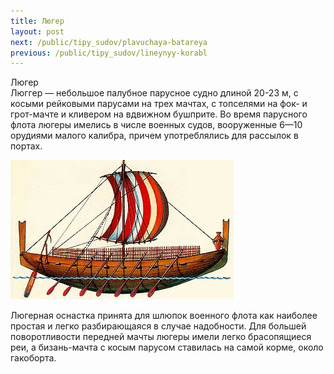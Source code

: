 ```yaml
---
title: Люгер
layout: post
next: /public/tipy_sudov/plavuchaya-batareya
previous: /public/tipy_sudov/lineynyy-korabl
---
```


Люгер  
Люггер — небольшое палубное парусное судно длиной 20-23 м, с косыми рейковыми парусами на трех мачтах, с топселями на фок- и грот-мачте и кливером на вдвижном бушприте. Во время парусного флота люгеры имелись в числе военных судов, вооруженные 6—10 орудиями малого калибра, причем употреблялись для рассылок в портах.  
  

![](/assets/img/suda/luger.gif)  

  
Люгерная оснастка принята для шлюпок военного флота как наиболее простая и легко разбирающаяся в случае надобности. Для большей поворотливости передней мачты люгеры имели легко брасопящиеся реи, a бизань-мачта с косым парусом ставилась на самой корме, около гакоборта.  
 